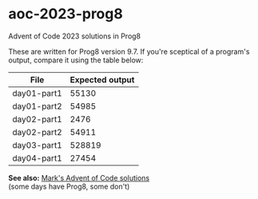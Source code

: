 # aoc-2023-prog8
Advent of Code 2023 solutions in Prog8

These are written for Prog8 version 9.7. If you're sceptical of a program's
output, compare it using the table below:

| File        | Expected output |
|-------------|-----------------|
| day01-part1 | 55130           |
| day01-part2 | 54985           |
| day02-part1 | 2476            |
| day02-part2 | 54911           |
| day03-part1 | 528819          |
| day04-part1 | 27454           |

**See also:** [Mark's Advent of Code solutions](https://github.com/markjreed/advent-of-code)  
(some days have Prog8, some don't)